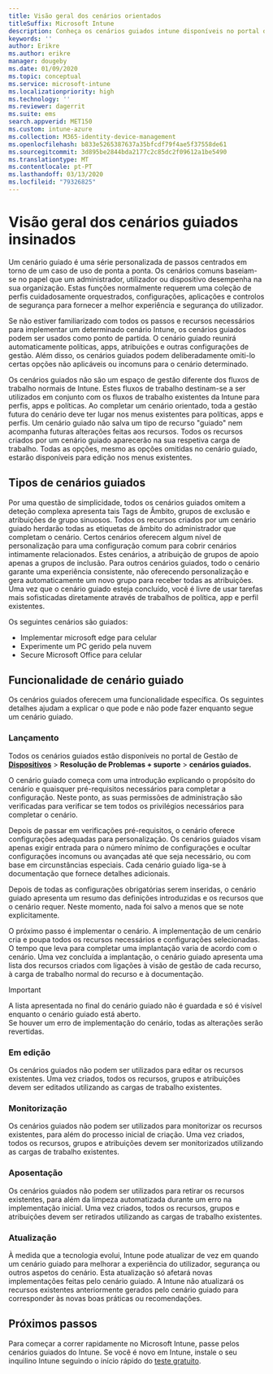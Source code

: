 ```yaml
---
title: Visão geral dos cenários orientados
titleSuffix: Microsoft Intune
description: Conheça os cenários guiados intune disponíveis no portal de Gestão de Dispositivos Microsoft 365.
keywords: ''
author: Erikre
ms.author: erikre
manager: dougeby
ms.date: 01/09/2020
ms.topic: conceptual
ms.service: microsoft-intune
ms.localizationpriority: high
ms.technology: ''
ms.reviewer: dagerrit
ms.suite: ems
search.appverid: MET150
ms.custom: intune-azure
ms.collection: M365-identity-device-management
ms.openlocfilehash: b833e5265387637a35bfcdf79f4ae5f37558de61
ms.sourcegitcommit: 3d895be2844bda2177c2c85dc2f09612a1be5490
ms.translationtype: MT
ms.contentlocale: pt-PT
ms.lasthandoff: 03/13/2020
ms.locfileid: "79326825"
---
```

# <a name="intune-guided-scenarios-overview"></a>Visão geral dos cenários guiados insinados 

Um cenário guiado é uma série personalizada de passos centrados em torno de um caso de uso de ponta a ponta. Os cenários comuns baseiam-se no papel que um administrador, utilizador ou dispositivo desempenha na sua organização. Estas funções normalmente requerem uma coleção de perfis cuidadosamente orquestrados, configurações, aplicações e controlos de segurança para fornecer a melhor experiência e segurança do utilizador.    

Se não estiver familiarizado com todos os passos e recursos necessários para implementar um determinado cenário Intune, os cenários guiados podem ser usados como ponto de partida. O cenário guiado reunirá automaticamente políticas, apps, atribuições e outras configurações de gestão. Além disso, os cenários guiados podem deliberadamente omiti-lo certas opções não aplicáveis ou incomuns para o cenário determinado. 

Os cenários guiados não são um espaço de gestão diferente dos fluxos de trabalho normais de Intune. Estes fluxos de trabalho destinam-se a ser utilizados em conjunto com os fluxos de trabalho existentes da Intune para perfis, apps e políticas. Ao completar um cenário orientado, toda a gestão futura do cenário deve ter lugar nos menus existentes para políticas, apps e perfis. Um cenário guiado não salva um tipo de recurso "guiado" nem acompanha futuras alterações feitas aos recursos. Todos os recursos criados por um cenário guiado aparecerão na sua respetiva carga de trabalho. Todas as opções, mesmo as opções omitidas no cenário guiado, estarão disponíveis para edição nos menus existentes.  

## <a name="types-of-guided-scenarios"></a>Tipos de cenários guiados 

Por uma questão de simplicidade, todos os cenários guiados omitem a deteção complexa apresenta tais Tags de Âmbito, grupos de exclusão e atribuições de grupo sinuosos. Todos os recursos criados por um cenário guiado herdarão todas as etiquetas de âmbito do administrador que completam o cenário. Certos cenários oferecem algum nível de personalização para uma configuração comum para cobrir cenários intimamente relacionados. Estes cenários, a atribuição de grupos de apoio apenas a grupos de inclusão. Para outros cenários guiados, todo o cenário garante uma experiência consistente, não oferecendo personalização e gera automaticamente um novo grupo para receber todas as atribuições. Uma vez que o cenário guiado esteja concluído, você é livre de usar tarefas mais sofisticadas diretamente através de trabalhos de política, app e perfil existentes.  

Os seguintes cenários são guiados: 
- Implementar microsoft edge para celular 
- Experimente um PC gerido pela nuvem
- Secure Microsoft Office para celular 

## <a name="guided-scenario-functionality"></a>Funcionalidade de cenário guiado 

Os cenários guiados oferecem uma funcionalidade específica. Os seguintes detalhes ajudam a explicar o que pode e não pode fazer enquanto segue um cenário guiado.

### <a name="launching"></a>Lançamento  

Todos os cenários guiados estão disponíveis no portal de Gestão de **[Dispositivos](https://devicemanagement.microsoft.com)**  > **Resolução de Problemas + suporte** > **cenários guiados.** 

O cenário guiado começa com uma introdução explicando o propósito do cenário e quaisquer pré-requisitos necessários para completar a configuração. Neste ponto, as suas permissões de administração são verificadas para verificar se tem todos os privilégios necessários para completar o cenário.  

Depois de passar em verificações pré-requisitos, o cenário oferece configurações adequadas para personalização. Os cenários guiados visam apenas exigir entrada para o número mínimo de configurações e ocultar configurações incomuns ou avançadas até que seja necessário, ou com base em circunstâncias especiais. Cada cenário guiado liga-se à documentação que fornece detalhes adicionais. 

Depois de todas as configurações obrigatórias serem inseridas, o cenário guiado apresenta um resumo das definições introduzidas e os recursos que o cenário requer. Neste momento, nada foi salvo a menos que se note explicitamente.

O próximo passo é implementar o cenário. A implementação de um cenário cria e poupa todos os recursos necessários e configurações selecionadas. O tempo que leva para completar uma implantação varia de acordo com o cenário. Uma vez concluída a implantação, o cenário guiado apresenta uma lista dos recursos criados com ligações à visão de gestão de cada recurso, à carga de trabalho normal do recurso e à documentação. 

> [!IMPORTANT]
> A lista apresentada no final do cenário guiado não é guardada e só é visível enquanto o cenário guiado está aberto.  
Se houver um erro de implementação do cenário, todas as alterações serão revertidas. 

### <a name="editing"></a>Em edição 

Os cenários guiados não podem ser utilizados para editar os recursos existentes. Uma vez criados, todos os recursos, grupos e atribuições devem ser editados utilizando as cargas de trabalho existentes.

### <a name="monitoring"></a>Monitorização 

Os cenários guiados não podem ser utilizados para monitorizar os recursos existentes, para além do processo inicial de criação. Uma vez criados, todos os recursos, grupos e atribuições devem ser monitorizados utilizando as cargas de trabalho existentes. 

### <a name="retiring"></a>Aposentação 

Os cenários guiados não podem ser utilizados para retirar os recursos existentes, para além da limpeza automatizada durante um erro na implementação inicial. Uma vez criados, todos os recursos, grupos e atribuições devem ser retirados utilizando as cargas de trabalho existentes. 

### <a name="updating"></a>Atualização

À medida que a tecnologia evolui, Intune pode atualizar de vez em quando um cenário guiado para melhorar a experiência do utilizador, segurança ou outros aspetos do cenário. Esta atualização só afetará novas implementações feitas pelo cenário guiado. A Intune não atualizará os recursos existentes anteriormente gerados pelo cenário guiado para corresponder às novas boas práticas ou recomendações.  

## <a name="next-steps"></a>Próximos passos

Para começar a correr rapidamente no Microsoft Intune, passe pelos cenários guiados do Intune. Se você é novo em Intune, instale o seu inquilino Intune seguindo o início rápido do [teste gratuito](free-trial-sign-up.md).
